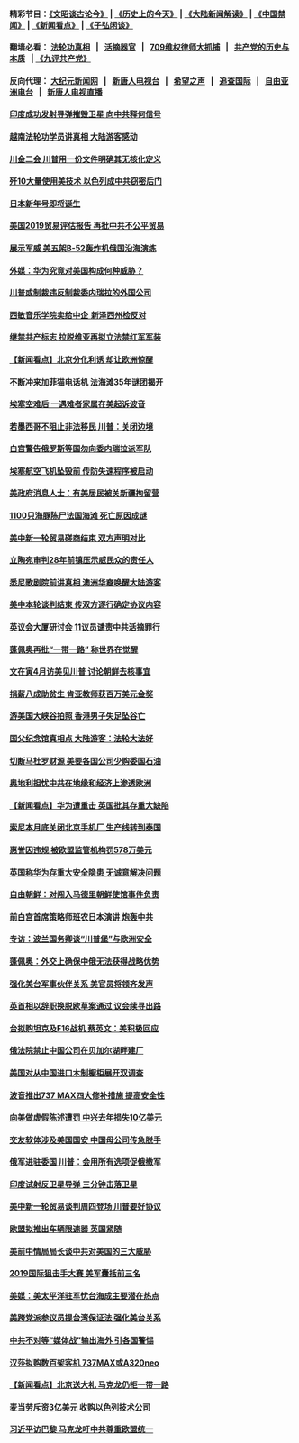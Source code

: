 #### 精彩节目：[《文昭谈古论今》](http://134.209.198.168/wenzhao) | [《历史上的今天》](http://134.209.198.168/today-in-history) | [《大陆新闻解读》](http://134.209.198.168/ntdtv-comedy) | [《中国禁闻》](http://134.209.198.168/ntdtv-news) | [《新闻看点》](http://134.209.198.168/news-insight) | [《子弘闲谈》](http://134.209.198.168/zihongxiantan/) 

  #### 翻墙必看： [法轮功真相](http://134.209.198.168:10000/videos/truth.html) &nbsp;&nbsp;|&nbsp;&nbsp; [活摘器官](http://134.209.198.168:10000/videos/res/Organs/) &nbsp;&nbsp;|&nbsp;&nbsp; [709维权律师大抓捕](http://134.209.198.168:10000/videos/709/) &nbsp;&nbsp;|&nbsp;&nbsp; [共产党的历史与本质](http://134.209.198.168:10000/videos/ccp.html) &nbsp;&nbsp;| [《九评共产党》](http://134.209.198.168:10000/videos/jiuping/) 

#### 反向代理： [大纪元新闻网](http://134.209.198.168:10080/) &nbsp;&nbsp;|&nbsp;&nbsp; [新唐人电视台](http://134.209.198.168:8000/) &nbsp;&nbsp;|&nbsp;&nbsp; [希望之声](http://134.209.198.168:8200/) &nbsp;&nbsp;|&nbsp;&nbsp; [追查国际](http://134.209.198.168:10010/) &nbsp;&nbsp;|&nbsp;&nbsp; [自由亚洲电台](http://134.209.198.168:9800/) &nbsp;&nbsp;|&nbsp;&nbsp; [新唐人电视直播](http://134.209.198.168/) 

#### [印度成功发射导弹摧毁卫星 向中共释何信号](../pages/nsc418/n11151376.md?t=03301837) 

#### [越南法轮功学员讲真相 大陆游客感动](../pages/nsc418/n11151052.md?t=03301837) 

#### [川金二会 川普用一份文件明确其无核化定义](../pages/nsc418/n11151140.md?t=03301837) 

#### [歼10大量使用美技术 以色列成中共窃密后门](../pages/nsc418/n11143429.md?t=03301837) 

#### [日本新年号即将诞生](../pages/nsc418/n11151078.md?t=03301837) 

#### [美国2019贸易评估报告 再批中共不公平贸易](../pages/nsc418/n11150818.md?t=03301837) 

#### [展示军威 美五架B-52轰炸机俄国沿海演练](../pages/nsc418/n11150480.md?t=03301837) 

#### [外媒：华为究竟对美国构成何种威胁？](../pages/nsc418/n11149562.md?t=03301837) 

#### [川普或制裁违反制裁委内瑞拉的外国公司](../pages/nsc418/n11150019.md?t=03301837) 

#### [西敏音乐学院卖给中企 新泽西州检反对](../pages/nsc418/n11149680.md?t=03301837) 

#### [继禁共产标志 拉脱维亚再拟立法禁红军军装](../pages/nsc418/n11149779.md?t=03301837) 

#### [【新闻看点】北京分化利诱 却让欧洲惊醒](../pages/nsc418/n11149321.md?t=03301837) 

#### [不断冲来加菲猫电话机 法海滩35年谜团揭开](../pages/nsc418/n11149623.md?t=03301837) 

#### [埃塞空难后 一遇难者家属在美起诉波音](../pages/nsc418/n11149698.md?t=03301837) 

#### [若墨西哥不阻止非法移民 川普：关闭边境](../pages/nsc418/n11149488.md?t=03301837) 

#### [白宫警告俄罗斯等国勿向委内瑞拉派军队](../pages/nsc418/n11149658.md?t=03301837) 

#### [埃塞航空飞机坠毁前 传防失速程序被启动](../pages/nsc418/n11149281.md?t=03301837) 

#### [美政府消息人士：有美居民被关新疆拘留营](../pages/nsc418/n11149339.md?t=03301837) 

#### [1100只海豚陈尸法国海滩 死亡原因成谜](../pages/nsc418/n11148870.md?t=03301837) 

#### [美中新一轮贸易磋商结束 双方声明对比](../pages/nsc418/n11149183.md?t=03301837) 

#### [立陶宛审判28年前镇压示威民众的责任人](../pages/nsc418/n11148633.md?t=03301837) 

#### [悉尼歌剧院前讲真相 澳洲华裔唤醒大陆游客](../pages/nsc418/n11148530.md?t=03301837) 

#### [美中本轮谈判结束 传双方逐行确定协议内容](../pages/nsc418/n11148669.md?t=03301837) 

#### [英议会大厦研讨会 11议员谴责中共活摘罪行](../pages/nsc418/n11147307.md?t=03301837) 

#### [蓬佩奥再批“一带一路” 称世界在觉醒](../pages/nsc418/n11148618.md?t=03301837) 

#### [文在寅4月访美见川普 讨论朝鲜去核事宜](../pages/nsc418/n11148476.md?t=03301837) 

#### [捐薪八成助贫生 肯亚教师获百万美元金奖](../pages/nsc418/n11148002.md?t=03301837) 

#### [游美国大峡谷拍照 香港男子失足坠谷亡](../pages/nsc418/n11147271.md?t=03301837) 

#### [国父纪念馆真相点 大陆游客：法轮大法好](../pages/nsc418/n11146855.md?t=03301837) 

#### [切断马杜罗财源 美要各国公司少购委国石油](../pages/nsc418/n11147170.md?t=03301837) 

#### [奥地利担忧中共在地缘和经济上渗透欧洲](../pages/nsc418/n11147131.md?t=03301837) 

#### [【新闻看点】华为遭重击 英国批其存重大缺陷](../pages/nsc418/n11146848.md?t=03301837) 

#### [索尼本月底关闭北京手机厂 生产线转到泰国](../pages/nsc418/n11146898.md?t=03301837) 

#### [惠誉因违规 被欧盟监管机构罚578万美元](../pages/nsc418/n11146571.md?t=03301837) 

#### [英国称华为存重大安全隐患 无诚意解决问题](../pages/nsc418/n11146736.md?t=03301837) 

#### [自由朝鲜：对闯入马德里朝鲜使馆事件负责](../pages/nsc418/n11145851.md?t=03301837) 

#### [前白宫首席策略师班农日本演讲 炮轰中共](../pages/nsc418/n11145680.md?t=03301837) 

#### [专访：波兰国务卿谈“川普堡”与欧洲安全](../pages/nsc418/n11144470.md?t=03301837) 

#### [蓬佩奥：外交上确保中俄无法获得战略优势](../pages/nsc418/n11144977.md?t=03301837) 

#### [强化美台军事伙伴关系 美官员将领齐发声](../pages/nsc418/n11144937.md?t=03301837) 

#### [英首相以辞职换脱欧草案通过 议会续寻出路](../pages/nsc418/n11144731.md?t=03301837) 

#### [台拟购坦克及F16战机 蔡英文：美积极回应](../pages/nsc418/n11144759.md?t=03301837) 

#### [俄法院禁止中国公司在贝加尔湖畔建厂](../pages/nsc418/n11144697.md?t=03301837) 

#### [美国对从中国进口木制橱柜展开双调查](../pages/nsc418/n11144673.md?t=03301837) 

#### [波音推出737 MAX四大修补措施 提高安全性](../pages/nsc418/n11144521.md?t=03301837) 

#### [向美做虚假陈述遭罚 中兴去年损失10亿美元](../pages/nsc418/n11144356.md?t=03301837) 

#### [交友软体涉及美国国安 中国母公司传急脱手](../pages/nsc418/n11144181.md?t=03301837) 

#### [俄军进驻委国 川普：会用所有选项促俄撤军](../pages/nsc418/n11144268.md?t=03301837) 

#### [印度试射反卫星导弹 三分钟击落卫星](../pages/nsc418/n11144027.md?t=03301837) 

#### [美中新一轮贸易谈判周四登场 川普要好协议](../pages/nsc418/n11144151.md?t=03301837) 

#### [欧盟拟推出车辆限速器 英国紧随](../pages/nsc418/n11143685.md?t=03301837) 

#### [美前中情局局长谈中共对美国的三大威胁](../pages/nsc418/n11143495.md?t=03301837) 

#### [2019国际狙击手大赛 美军囊括前三名](../pages/nsc418/n11143339.md?t=03301837) 

#### [美媒：美太平洋驻军忧台海成主要潜在热点](../pages/nsc418/n11142846.md?t=03301837) 

#### [美跨党派参议员提台湾保证法 强化美台关系](../pages/nsc418/n11142602.md?t=03301837) 

#### [中共不对等“媒体战”输出海外 引各国警惕](../pages/nsc418/n11141857.md?t=03301837) 

#### [汉莎拟购数百架客机 737MAX或A320neo](../pages/nsc418/n11141877.md?t=03301837) 

#### [【新闻看点】北京送大礼 马克龙仍拒一带一路](../pages/nsc418/n11141442.md?t=03301837) 

#### [麦当劳斥资3亿美元 收购以色列技术公司](../pages/nsc418/n11141614.md?t=03301837) 

#### [习近平访巴黎 马克龙吁中共尊重欧盟统一](../pages/nsc418/n11141400.md?t=03301837) 

